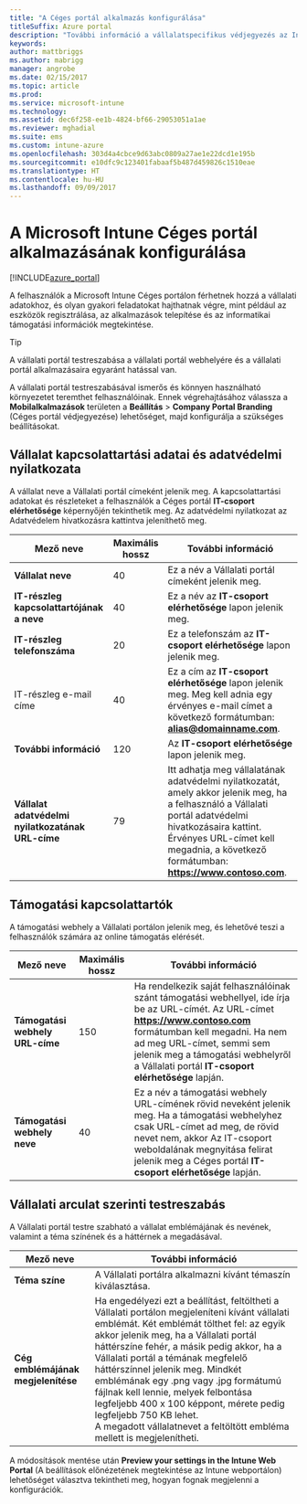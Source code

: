 ```yaml
---
title: "A Céges portál alkalmazás konfigurálása"
titleSuffix: Azure portal
description: "További információ a vállalatspecifikus védjegyezés az Intune Céges portál alkalmazásban való alkalmazásáról. \""
keywords: 
author: mattbriggs
ms.author: mabrigg
manager: angrobe
ms.date: 02/15/2017
ms.topic: article
ms.prod: 
ms.service: microsoft-intune
ms.technology: 
ms.assetid: dec6f258-ee1b-4824-bf66-29053051a1ae
ms.reviewer: mghadial
ms.suite: ems
ms.custom: intune-azure
ms.openlocfilehash: 303d4a4cbce9d63abc0809a27ae1e22dcd1e195b
ms.sourcegitcommit: e10dfc9c123401fabaaf5b487d459826c1510eae
ms.translationtype: HT
ms.contentlocale: hu-HU
ms.lasthandoff: 09/09/2017
---
```

# <a name="how-to-configure-the-microsoft-intune-company-portal-app"></a>A Microsoft Intune Céges portál alkalmazásának konfigurálása

[!INCLUDE[azure_portal](./includes/azure_portal.md)]

A felhasználók a Microsoft Intune Céges portálon férhetnek hozzá a vállalati adatokhoz, és olyan gyakori feladatokat hajthatnak végre, mint például az eszközök regisztrálása, az alkalmazások telepítése és az informatikai támogatási információk megtekintése.        

> [!Tip]        
> A vállalati portál testreszabása a vállalati portál webhelyére és a vállalati portál alkalmazásaira egyaránt hatással van.       

A vállalati portál testreszabásával ismerős és könnyen használható környezetet teremthet felhasználóinak. Ennek végrehajtásához válassza a **Mobilalkalmazások** területen a **Beállítás** > **Company Portal Branding** (Céges portál védjegyezése) lehetőséget, majd konfigurálja a szükséges beállításokat.      

## <a name="company-contact-information-and-privacy-statement"></a>Vállalat kapcsolattartási adatai és adatvédelmi nyilatkozata        
A vállalat neve a Vállalati portál címeként jelenik meg. A kapcsolattartási adatokat és részleteket a felhasználók a Céges portál **IT-csoport elérhetősége** képernyőjén tekinthetik meg. Az adatvédelmi nyilatkozat az Adatvédelem hivatkozásra kattintva jeleníthető meg.        


|Mező neve|Maximális hossz|További információ|        
|-|-|-|     
|**Vállalat neve**|40|Ez a név a Vállalati portál címeként jelenik meg.|        
|**IT-részleg kapcsolattartójának a neve**|40|Ez a név az **IT-csoport elérhetősége** lapon jelenik meg.|      
|**IT-részleg telefonszáma**|20|Ez a telefonszám az **IT-csoport elérhetősége** lapon jelenik meg.|        
|IT-részleg e-mail címe|40|Ez a cím az **IT-csoport elérhetősége** lapon jelenik meg. Meg kell adnia egy érvényes e-mail címet a következő formátumban: **alias@domainname.com**.|     
|**További információ**|120|Az **IT-csoport elérhetősége** lapon jelenik meg.|      
|**Vállalat adatvédelmi nyilatkozatának URL-címe**|79|Itt adhatja meg vállalatának adatvédelmi nyilatkozatát, amely akkor jelenik meg, ha a felhasználó a Vállalati portál adatvédelmi hivatkozásaira kattint. Érvényes URL-címet kell megadnia, a következő formátumban: **https://www.contoso.com**.|        

## <a name="support-contacts"></a>Támogatási kapcsolattartók     
A támogatási webhely a Vállalati portálon jelenik meg, és lehetővé teszi a felhasználók számára az online támogatás elérését.        



|Mező neve|Maximális hossz|További információ|        
|-|-|-|     
|**Támogatási webhely URL-címe**|150|Ha rendelkezik saját felhasználóinak szánt támogatási webhellyel, ide írja be az URL-címét. Az URL-címet **https://www.contoso.com** formátumban kell megadni. Ha nem ad meg URL-címet, semmi sem jelenik meg a támogatási webhelyről a Vállalati portál **IT-csoport elérhetősége** lapján.|        
|**Támogatási webhely neve**|40|Ez a név a támogatási webhely URL-címének rövid neveként jelenik meg. Ha a támogatási webhelyhez csak URL-címet ad meg, de rövid nevet nem, akkor Az IT-csoport weboldalának megnyitása felirat jelenik meg a Céges portál **IT-csoport elérhetősége** lapján.       

## <a name="company-branding-customization"></a>Vállalati arculat szerinti testreszabás       
A Vállalati portál testre szabható a vállalat emblémájának és nevének, valamint a téma színének és a háttérnek a megadásával.     



|Mező neve|További információ|       
|-|-|       
|**Téma színe**|A Vállalati portálra alkalmazni kívánt témaszín kiválasztása.|      
|**Cég emblémájának megjelenítése**|Ha engedélyezi ezt a beállítást, feltöltheti a Vállalati portálon megjeleníteni kívánt vállalati emblémát. Két emblémát tölthet fel: az egyik akkor jelenik meg, ha a Vállalati portál háttérszíne fehér, a másik pedig akkor, ha a Vállalati portál a témának megfelelő háttérszínnel jelenik meg. Mindkét emblémának egy .png vagy .jpg formátumú fájlnak kell lennie, melyek felbontása legfeljebb 400 x 100 képpont, mérete pedig legfeljebb 750 KB lehet.<br>A megadott vállalatnevet a feltöltött embléma mellett is megjelenítheti.|      

A módosítások mentése után **Preview your settings in the Intune Web Portal** (A beállítások előnézetének megtekintése az Intune webportálon) lehetőséget választva tekintheti meg, hogyan fognak megjelenni a konfigurációk.

